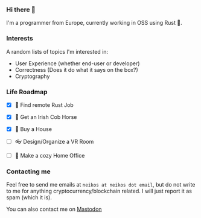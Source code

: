 ### Hi there 👋

I'm a programmer from Europe, currently working in OSS using Rust 🦀. 


<!--

I'm proud of the following projects:


<dl>
  <dt><a href="https://github.com/TheNeikos/rustbreak">Rustbreak</a> • <img src="https://img.shields.io/github/stars/TheNeikos/rustbreak" /></dt> 
  <dd>
    <blockquote>
      Rustbreak is a Daybreak inspired self-contained file database. It is meant to be fast and simple to use. 
      You add it to your application and it should just work for you. The only thing you will have to take care of is saving.
    </blockquote>
  </dd>
  <dt><a href="https://github.com/TheNeikos/viereck">Viereck</a> • <img src="https://img.shields.io/github/stars/TheNeikos/viereck" /></dt>
  <dd>
    <blockquote>
      `viereck` is an X11 tool to display graphics as an overlay. It can be considered as an attempt to replace `dzen2`.
    </blockquote>
  </dd>
</dl>

-->

### Interests

A random lists of topics I'm interested in:

- User Experience (whether end-user or developer)
- Correctness (Does it do what it says on the box?)
- Cryptography


### Life Roadmap

- [x] 🦀 Find remote Rust Job
- [x] 🐴 Get an Irish Cob Horse
- [x] 🏡 Buy a House
- [ ] 👓 Design/Organize a VR Room
- [ ] 🏢 Make a cozy Home Office


### Contacting me

Feel free to send me emails at `neikos at neikos dot email`, but do not write to me for anything cryptocurrency/blockchain related. I will just report it as spam (which it is).

You can also contact me on <a rel="me" href="https://meow.social/@Hemera">Mastodon</a>
